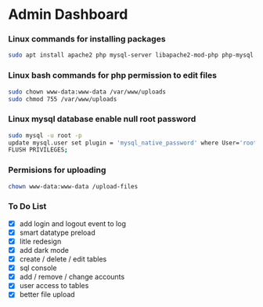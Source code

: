# Admin Dashboard

### Linux commands for installing packages
```bash
sudo apt install apache2 php mysql-server libapache2-mod-php php-mysql -y
```

### Linux bash commands for php permission to edit files
```bash
sudo chown www-data:www-data /var/www/uploads
sudo chmod 755 /var/www/uploads
```

### Linux mysql database enable null root password
```bash
sudo mysql -u root -p
update mysql.user set plugin = 'mysql_native_password' where User='root';
FLUSH PRIVILEGES;
```

### Permisions for uploading
```bash
chown www-data:www-data /upload-files
```

### To Do List
- [x] add login and logout event to log
- [x] smart datatype preload
- [x] litle redesign
- [x] add dark mode
- [x] create / delete / edit tables
- [x] sql console
- [x] add / remove / change  accounts
- [x] user access to tables
- [x] better file upload
